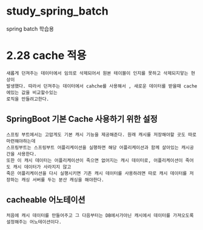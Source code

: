 # study_spring_batch
spring batch 학습용

# 2.28 cache 적용
```text
새롭게 던져주는 데이터에서 임의로 삭제되어서 원본 테이블이 인지를 못하고 삭제되지앟는 현상이
발생했다. 따라서 던져주는 데이터에서 cahche를 사용해서 , 새로운 데이터를 받을때 cache에있는 값을 비교할수있는
로직을 만들려고한다.
```

## SpringBoot 기본 Cache 사용하기 위한 설정
```text
스프링 부트에서는 고맙게도 기본 캐시 기능을 제공해준다. 원래 캐시를 저장해야할 곳도 따로 마련해야하는데
스프링부트는 스프링부트 어플리케이션을 실행하면 해당 어플리케이션과 함께 살아있는 캐시공간을 사용한다.
또한 이 캐시 데이터는 어플리케이션이 죽으면 없어지는 캐시 데이터로, 어플리케이션이 죽어도 캐시 데이터가 사라지지 않고
죽은 어플리케이션을 다시 실행시키면 기존 캐시 데이터를 사용하려면 따로 캐시 데이터를 저장하는 캐싱 서버를 두는 분산 캐싱을 해야한다.
```

## cacheable 어노테이션
```text
처음에 캐시 데이터를 만들어주고 그 다음부터는 DB에서가아닌 캐시에서 데이터를 가져오도록 설정해주는 어노테이션이다.

```

